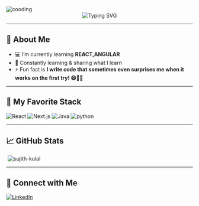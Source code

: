 <img  alt="cooding" src="https://user-images.githubusercontent.com/43218009/174121071-6b1d8a8e-8348-4f18-84dc-25c8d5e2061b.gif"  />

<div align="center">
  <img src="https://readme-typing-svg.herokuapp.com?font=Fira+Code&weight=500&pause=1000&color=61DAFB&center=true&vCenter=true&width=435&lines=Hey+%7C+Iam;Sujith+Kulal;" alt="Typing SVG" />
</div>

---

##  🌱  About Me

- 💻  I’m currently learning **REACT,ANGULAR**
- 🧠 Constantly learning & sharing what I learn
- ⚡ Fun fact is **I write code that sometimes even surprises me when it works on the first try! 😄👨‍💻**

---

## 🧠 My Favorite Stack

![React](https://img.shields.io/badge/-React-61DAFB?style=for-the-badge&logo=react&logoColor=black)
![Next.js](https://img.shields.io/badge/-Next.js-000000?style=for-the-badge&logo=nextdotjs)
![Java](https://img.shields.io/badge/-Java-3178C6?style=for-the-badge&logo=java)
![python](https://img.shields.io/badge/-Python-06B6D4?style=for-the-badge&logo=python)



---

## 📈 GitHub Stats

<p align="left">
</p>





<p>&nbsp;<img align="center" src="https://github-readme-stats.vercel.app/api?username=sujith-kulal&show_icons=true&locale=en" alt="sujith-kulal" /></p>

---

## 🤝 Connect with Me


[![LinkedIn](https://img.shields.io/badge/-LinkedIn-0077B5?style=flat&logo=linkedin&logoColor=white)](https://linkedin.com/in/sujith-kulal-09a888322)

